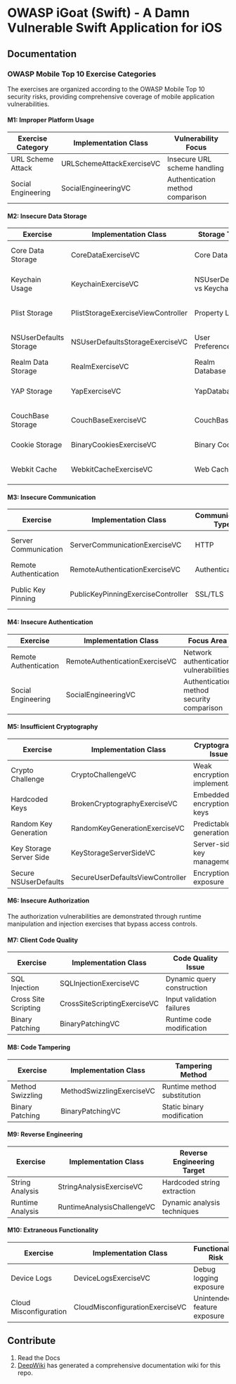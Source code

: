 # OWASP iGoat (Swift) - A Damn Vulnerable Swift Application for iOS

## Documentation

### OWASP Mobile Top 10 Exercise Categories

The exercises are organized according to the OWASP Mobile Top 10 security risks, providing comprehensive coverage of mobile application vulnerabilities.

#### M1: Improper Platform Usage

| Exercise Category | Implementation Class | Vulnerability Focus |
| - | - | - |
| URL Scheme Attack | URLSchemeAttackExerciseVC | Insecure URL scheme handling |
| Social Engineering | SocialEngineeringVC | Authentication method comparison |

#### M2: Insecure Data Storage

| Exercise | Implementation Class | Storage Type | Vulnerability |
| - | - | - | - |
| Core Data Storage | CoreDataExerciseVC | Core Data | Unencrypted database files |
| Keychain Usage | KeychainExerciseVC | NSUserDefaults vs Keychain | Plaintext credential storage |
| Plist Storage | PlistStorageExerciseViewController | Property Lists | Cleartext sensitive data |
| NSUserDefaults Storage | NSUserDefaultsStorageExerciseVC | User Preferences | Unprotected preference files |
| Realm Data Storage | RealmExerciseVC | Realm Database | Unencrypted Realm files |
| YAP Storage | YapExerciseVC | YapDatabase | Key-value store exposure |
| CouchBase Storage | CouchBaseExerciseVC | CouchBase Lite | NoSQL database leakage |
| Cookie Storage | BinaryCookiesExerciseVC | Binary Cookies | HTTP cookie exposure |
| Webkit Cache | WebkitCacheExerciseVC | Web Cache | Browser cache data leaks |

#### M3: Insecure Communication

| Exercise | Implementation Class | Communication Type | Vulnerability |
| - | - | - | - |
| Server Communication | ServerCommunicationExerciseVC | HTTP | Unencrypted data transmission |
| Remote Authentication | RemoteAuthenticationExerciseVC | Authentication | Credential interception |
| Public Key Pinning | PublicKeyPinningExerciseController | SSL/TLS | Certificate validation bypass |

#### M4: Insecure Authentication

| Exercise | Implementation Class | Focus Area |
| - | - | - |
| Remote Authentication | RemoteAuthenticationExerciseVC | Network authentication vulnerabilities |
| Social Engineering | SocialEngineeringVC | Authentication method security comparison |

#### M5: Insufficient Cryptography

| Exercise | Implementation Class | Cryptographic Issue |
| - | - | - |
| Crypto Challenge | CryptoChallengeVC | Weak encryption implementation |
| Hardcoded Keys | BrokenCryptographyExerciseVC | Embedded encryption keys |
| Random Key Generation | RandomKeyGenerationExerciseVC | Predictable key generation |
| Key Storage Server Side | KeyStorageServerSideVC | Server-side key management |
| Secure NSUserDefaults | SecureUserDefaultsViewController | Encryption key exposure |

#### M6: Insecure Authorization

The authorization vulnerabilities are demonstrated through runtime manipulation and injection exercises that bypass access controls.

#### M7: Client Code Quality

| Exercise | Implementation Class | Code Quality Issue |
| - | - | - |
| SQL Injection | SQLInjectionExerciseVC | Dynamic query construction |
| Cross Site Scripting | CrossSiteScriptingExerciseVC | Input validation failures |
| Binary Patching | BinaryPatchingVC | Runtime code modification |

#### M8: Code Tampering

| Exercise | Implementation Class | Tampering Method |
| - | - | - |
| Method Swizzling | MethodSwizzlingExerciseVC | Runtime method substitution |
| Binary Patching | BinaryPatchingVC | Static binary modification |

#### M9: Reverse Engineering

| Exercise | Implementation Class | Reverse Engineering Target |
| - | - | - |
| String Analysis | StringAnalysisExerciseVC | Hardcoded string extraction |
| Runtime Analysis | RuntimeAnalysisChallengeVC | Dynamic analysis techniques |

#### M10: Extraneous Functionality

| Exercise | Implementation Class | Functionality Risk |
| - | - | - |
| Device Logs | DeviceLogsExerciseVC | Debug logging exposure |
| Cloud Misconfiguration | CloudMisconfigurationExerciseVC | Unintended feature exposure |

## Contribute

1. Read the Docs
1. [DeepWiki](https://deepwiki.com/OWASP/iGoat-Swift) has generated a comprehensive documentation wiki for this repo.
